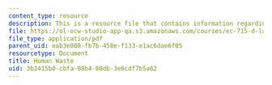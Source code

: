 ```yaml
---
content_type: resource
description: This is a resource file that contains information regarding human waste.
file: https://ol-ocw-studio-app-qa.s3.amazonaws.com/courses/ec-715-d-lab-disseminating-innovations-for-the-common-good-spring-2007/3b2415b0cbfa08b480db3e6cdf7b5a62_MITEC_715S07_human_waste.pdf
file_type: application/pdf
parent_uid: eab3e808-fb7b-450e-f133-e1ac6dae6f05
resourcetype: Document
title: Human Waste
uid: 3b2415b0-cbfa-08b4-80db-3e6cdf7b5a62
---
```

